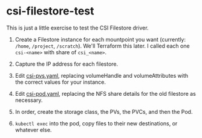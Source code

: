 csi-filestore-test
==================

This is just a little exercise to test the CSI Filestore driver.

1. Create a Filestore instance for each mountpoint you want (currently:
   `/home`, `/project`, `/scratch`).  We'll Terraform this later.  I
   called each one `csi-<name>` with share of `csi_<name>`.
   
2. Capture the IP address for each filestore.

3. Edit [csi-pvs.yaml](csi-pvs.yaml), replacing volumeHandle and
   volumeAttributes with the correct values for your instance.
   
4. Edit [csi-pod.yaml](csi-pod.yaml), replacing the NFS share details
   for the old filestore as necessary.
   
5. In order, create the storage class, the PVs, the PVCs, and then the
   Pod.
   
6. `kubectl exec` into the pod, copy files to their new destinations, or
   whatever else.
